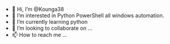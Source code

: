 - 👋 Hi, I’m @Kounga38
- 👀 I’m interested in Python PowerShell all windows automation.
- 🌱 I’m currently learning python
- 💞️ I’m looking to collaborate on ...
- 📫 How to reach me ...

<!---
Kounga38/Kounga38 is a ✨ special ✨ repository because its `README.md` (this file) appears on your GitHub profile.
You can click the Preview link to take a look at your changes.
--->
